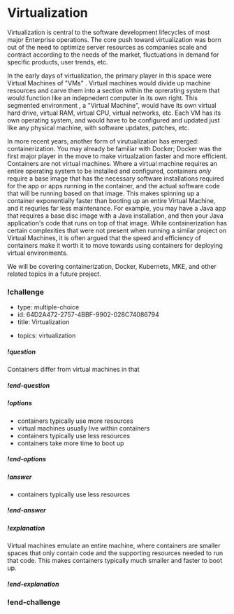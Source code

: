 # Virtualization

Virtualization is central to the software development lifecycles of most major Enterprise operations. The core push toward virtualization was born out of the need to optimize server resources as companies scale and contract according to the needs of the market, fluctuations in demand for specific products, user trends, etc. 

In the early days of virtualization, the primary player in this space were Virtual Machines of "VMs" . Virtual machines would divide up machine resources and carve them into a section within the oprerating system that would function like an indepnedent computer in its own right.  This segmented environment , a "Virtual Machine", would have its own virtual hard drive, virtual RAM, virtual CPU, virtual networks, etc. Each VM has its own operating system, and would have to be configured and updated just like any physical machine, with software updates, patches, etc. 

In more recent years, another form of virutualization has emerged: containerization. You may already be familiar with Docker; Docker was the first major player in the move to make virtualzation faster and more efficient.  Containers are not virtual machines. Where a virtual machine requires an entire operating system to be installed and configured, containers *only* require a base image that has the necessary software installations required for the app or apps running in the container, and the actual software code that will be running based on that image. This makes spinning up a container exponentially faster than booting up an entire Virtual Machine, and it requries far less maintenance.  For example, you may have a Java app that requires a base disc image with a Java installation, and then your Java application's code that runs on top of that image.  While containerization has certain complexities that were not present when running a similar project on Virtual Machines, it is often argued that the speed and efficiency of containers make it worth it to move towards using containers for deploying virtual environments. 

We will be covering containerization, Docker, Kubernets, MKE, and other related topics in a future project. 


### !challenge

* type: multiple-choice
* id: 64D2A472-2757-4BBF-9902-028C74086794
* title: Virtualization
<!-- * points: [1] (optional, the number of points for scoring as a checkpoint) -->
* topics: virtualization

##### !question

Containers differ from virtual machines in that

##### !end-question

##### !options

* containers typically use more resources
* virtual machines usually live within containers
* containers typically use less resources
* containers take more time to boot up

##### !end-options

##### !answer
* containers typically use less resources

##### !end-answer

<!-- other optional sections -->
<!-- !hint - !end-hint (markdown, users can see after a failed attempt) -->
<!-- !rubric - !end-rubric (markdown, instructors can see while scoring a checkpoint) -->
##### !explanation

Virtual machines emulate an entire machine, where containers are smaller spaces that only contain code and the supporting resources needed to run that code. This makes containers typically much smaller and faster to boot up. 

##### !end-explanation

### !end-challenge